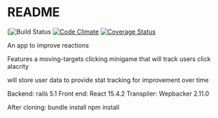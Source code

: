 # README
[![Build Status](https://codeship.com/projects/ed640be0-ecc6-0135-5b98-1aad80ac6db6/status?branch=master)
[![Code Climate](https://codeclimate.com/github/ibrooks/reaction-trainer/badges/gpa.svg)](https://codeclimate.com/github/ibrooks/reaction-trainer)
[![Coverage Status](https://coveralls.io/repos/github/ibrooks/reaction-trainer/badge.svg?branch=master)](https://coveralls.io/github/ibrooks/reaction-trainer?branch=master)

An app to improve reactions

Features a moving-targets clicking minigame that will track users click alacrity

will store user data to provide stat tracking for improvement over time

Backend: rails 5.1
Front end: React 15.4.2
Transpiler: Wepbacker 2.11.0

After cloning:
bundle install
npm install